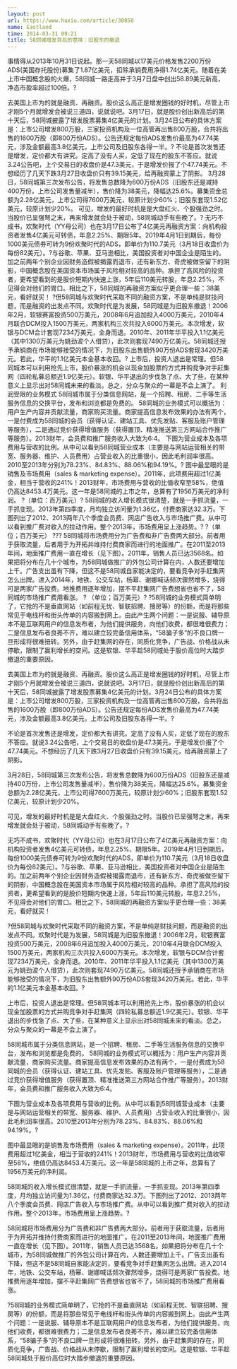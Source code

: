 ```yaml
---
layout: post
url: https://www.huxiu.com/article/30858
name: Eastland
time: 2014-03-31 09:21
title: 58同城增发背后的意味：旧股东的撤退
---
```

事情得从2013年10月31日说起。那一天58同城以17美元价格发售2200万份ADS(美国存托股份)募集了1.87亿美元，扣除承销费用净得1.74亿美元。随着在美上市中国概念股的火爆，58同城一路走高并于3月7日盘中创出58.89美元新高，净态市盈率超过100倍。?

去美国上市为的就是融资、再融资。股价这么高正是增发圈钱的好时机，尽管上市才刚5个月就增发会被说三道四，说就说吧。3月17日，就是股价创出新高后的第十天后，58同城披露了增发股票募集4亿美元的计划。3月24日公布的具体方案是：上市公司增发800万股，三家投资机构及一位高管再出售800万股，合共将出售的1600万股（即800万份ADS）。公告还规定每份ADS发售价最高为47.74美元，涉及金额最高3.8亿美元，上市公司及旧股东各得一半。? 不论是首次发售还是增发，定价都大有讲究。定高了没有人买，定低了现在的股东不答应。就说3.24公告吧，上个交易日的收盘价是47.3美元，于是增发价报了个47.74美元。不想经历了几天下跌3月27日收盘价只有39.15美元，给再融资蒙上了阴影。 3月28日，58同城第三次发布公告，将发售总数降为600万份ADS（旧股东还是减持400万份，上市公司发售量减半），售价降为38美元，降幅达25.6%。募集资金总额为2.28亿美元，上市公司得7600万美元，较原计划少60%；旧股东套现1.52亿美元，较原计划少20%。 可见，增发的最好时机是是大盘红火、个股强劲之时。当股价已呈强弩之末，再来增发就会处于被动，58同城动手有些晚了。? 无巧不成书，欢聚时代（YY母公司）也在3月17日公布了4亿美元再融资方案：向机构投资者发售4亿美元可转债，年息2.25%、期限5年。2019年4月1日到期后，每份1000美元债券可转为9份欢聚时代的ADS，即单价为110.7美元（3月18日收盘价为每份82美元）。?与谷歌、苹果、亚马逊相比，美国投资者对中国企业是陌生的。加之前两年个别企业因财务造假被揭露而退市，还有新东方、奇虎被做空留下的阴影，中国概念股在美国资本市场属于风险相对较高的品种。承担了高风险的投资者，更希望看到的是股价短期内快速上涨，5年后110美元转股，年息2.25%，不见得会对他们的胃口。相比之下，58同城的再融资方案似乎更合理一些：38美元，看好就买！ ?但58同城与欢聚时代采取不同的融资方案，不是单纯是财技问题，而是融资的出发点不同。欢聚时代是为发展，58同城是为旧股东撤退！2006年2月，软银赛富投资500万美元，2008年6月追加投入4000万美元，2010年4月联合DCM投入1500万美元，两家机构三次共投入6000万美元。本次增发，软银与DCM合计套现7234万美元，全身而退。2010年、2011年华平投入1.1亿美元（其中1300万美元为姚劲波个人借贷），此次则套现7490万亿美元。58同城还授予承销商在市场能够接受的情况下，为旧股东出售额外90万份ADS套现3420万美元。若此，华平的1.1亿美元本金基本收回。? 上市后，投资人退出是常理。但58同城本可以利用抢先上市，股价暴涨的机会以现金加股票的方式并购竞争对手赶集网（四轮私募总额近1.9亿美元）。软银、华平退出的步伐急了点、大了些，在某种意义上显示出对58同城未来的看淡。总之，分众与聚众的一幕是不会上演了。 利润受限的业务模式 58同城市属于分类信息网站，是一个招聘、租房、二手等生活服务信息的交换平台，发布和浏览都是免费的。 58同城的业务模式可以概括为：用户生产内容并贡献流量，商家购买流量。商家提高信息发布效果的办法有两个，一是付费成为58同城的会员（获得认证、建站工具、优先发贴、客服及账户管理等服务），二是通过竞价获得增值服务（获得置顶、精准推送第三方网站合作推广等服务）。2013财年，会员费和推广服务收入大致为6:4。 下图为营业成本及各项费用与营收的比例。从中可以看到58同城营业成本（主要是与网站运营相关的带宽、服务器、维护、人员费用）占营业收入的比重很小，因此毛利润率很高。2010至2013年分别为78.23%、84.83%、88.06%和94.19%。? 图中最显眼的是销售及市场费用（sales & marketing expense）。2011年，此项费用超过1亿美金，相当于营收的241%！2013财年，市场费用与营收的比值收窄至58%，绝值仍高达8453.4万美元。这一年是58同城的上市之年，总算有了1956万美元的净利润。 ?（单位：百万美元）? 58同城的收入增长模式很清楚，就是一手抓流量，一手抓变现。2013年第四季度，月均独立访问量为1.36亿，付费商家达32.3万。下图列出了2012、2013两年八个季度会员费、网店广告收入与市场推广费。从中可以看到推广费对收入的拉动作用。整个2013年，市场费用呈上涨趋势。? ?（单位；百万美元） ??? 58同城将市场费用分为广告费和非广告费两大部分。前者用于获取流量，后者用于为开拓并维持付费商家而进行的地面推广。在2011至2013年间，地面推广费用一直在增长（见下图）。2011年，销售人员已达3568名。如果把将分布在几十个城市，为58同城做推广的外包公司计算在内，人数还要增加上千。广告支出虽有下降，但这不是58同城自家能决定的，要看竞争对手赶集网怎么出牌。进入2014年，地铁、公交车站，杨幂、谢娜喊话频次骤然增多，烧得可是两家广告投费。地推费用逐年增加，摆不平赶集网广告费想省也省不了，58同城的市场推广费用看涨。 ? （单位；百万美元）? ?58同城的业务模式简单明了，它抢的不是垂直网站（如前程无忧、智联招聘、搜房等）的份额，而是将那些常见于电线杆和街头传单的内容搬到网上。由此产生两个问题：一是说服、辅导原本不是互联网用户的信息发布者，为他们提供服务，向他们收费，都很难很费力；二是信息发布者良莠不齐，难以建立较完备信用体系，“58骗子多”的不良口牌一旦形成将很难扭转。另外，由于赶集网的存在，同质化竞争，广告战、价格战从未停歇，限制了赢利增长的空间。这是软银、华平趁58同城处于股价高位时大踏步撤退的重要原因。

去美国上市为的就是融资、再融资。股价这么高正是增发圈钱的好时机，尽管上市才刚5个月就增发会被说三道四，说就说吧。3月17日，就是股价创出新高后的第十天后，58同城披露了增发股票募集4亿美元的计划。3月24日公布的具体方案是：上市公司增发800万股，三家投资机构及一位高管再出售800万股，合共将出售的1600万股（即800万份ADS）。公告还规定每份ADS发售价最高为47.74美元，涉及金额最高3.8亿美元，上市公司及旧股东各得一半。?

不论是首次发售还是增发，定价都大有讲究。定高了没有人买，定低了现在的股东不答应。就说3.24公告吧，上个交易日的收盘价是47.3美元，于是增发价报了个47.74美元。不想经历了几天下跌3月27日收盘价只有39.15美元，给再融资蒙上了阴影。

3月28日，58同城第三次发布公告，将发售总数降为600万份ADS（旧股东还是减持400万份，上市公司发售量减半），售价降为38美元，降幅达25.6%。募集资金总额为2.28亿美元，上市公司得7600万美元，较原计划少60%；旧股东套现1.52亿美元，较原计划少20%。

可见，增发的最好时机是是大盘红火、个股强劲之时。当股价已呈强弩之末，再来增发就会处于被动，58同城动手有些晚了。?

无巧不成书，欢聚时代（YY母公司）也在3月17日公布了4亿美元再融资方案：向机构投资者发售4亿美元可转债，年息2.25%、期限5年。2019年4月1日到期后，每份1000美元债券可转为9份欢聚时代的ADS，即单价为110.7美元（3月18日收盘价为每份82美元）。?与谷歌、苹果、亚马逊相比，美国投资者对中国企业是陌生的。加之前两年个别企业因财务造假被揭露而退市，还有新东方、奇虎被做空留下的阴影，中国概念股在美国资本市场属于风险相对较高的品种。承担了高风险的投资者，更希望看到的是股价短期内快速上涨，5年后110美元转股，年息2.25%，不见得会对他们的胃口。相比之下，58同城的再融资方案似乎更合理一些：38美元，看好就买！

?但58同城与欢聚时代采取不同的融资方案，不是单纯是财技问题，而是融资的出发点不同。欢聚时代是为发展，58同城是为旧股东撤退！2006年2月，软银赛富投资500万美元，2008年6月追加投入4000万美元，2010年4月联合DCM投入1500万美元，两家机构三次共投入6000万美元。本次增发，软银与DCM合计套现7234万美元，全身而退。2010年、2011年华平投入1.1亿美元（其中1300万美元为姚劲波个人借贷），此次则套现7490万亿美元。58同城还授予承销商在市场能够接受的情况下，为旧股东出售额外90万份ADS套现3420万美元。若此，华平的1.1亿美元本金基本收回。?

上市后，投资人退出是常理。但58同城本可以利用抢先上市，股价暴涨的机会以现金加股票的方式并购竞争对手赶集网（四轮私募总额近1.9亿美元）。软银、华平退出的步伐急了点、大了些，在某种意义上显示出对58同城未来的看淡。总之，分众与聚众的一幕是不会上演了。

58同城市属于分类信息网站，是一个招聘、租房、二手等生活服务信息的交换平台，发布和浏览都是免费的。 58同城的业务模式可以概括为：用户生产内容并贡献流量，商家购买流量。商家提高信息发布效果的办法有两个，一是付费成为58同城的会员（获得认证、建站工具、优先发贴、客服及账户管理等服务），二是通过竞价获得增值服务（获得置顶、精准推送第三方网站合作推广等服务）。2013财年，会员费和推广服务收入大致为6:4。

下图为营业成本及各项费用与营收的比例。从中可以看到58同城营业成本（主要是与网站运营相关的带宽、服务器、维护、人员费用）占营业收入的比重很小，因此毛利润率很高。2010至2013年分别为78.23%、84.83%、88.06%和94.19%。?

图中最显眼的是销售及市场费用（sales & marketing expense）。2011年，此项费用超过1亿美金，相当于营收的241%！2013财年，市场费用与营收的比值收窄至58%，绝值仍高达8453.4万美元。这一年是58同城的上市之年，总算有了1956万美元的净利润。

58同城的收入增长模式很清楚，就是一手抓流量，一手抓变现。2013年第四季度，月均独立访问量为1.36亿，付费商家达32.3万。下图列出了2012、2013两年八个季度会员费、网店广告收入与市场推广费。从中可以看到推广费对收入的拉动作用。整个2013年，市场费用呈上涨趋势。?

58同城将市场费用分为广告费和非广告费两大部分。前者用于获取流量，后者用于为开拓并维持付费商家而进行的地面推广。在2011至2013年间，地面推广费用一直在增长（见下图）。2011年，销售人员已达3568名。如果把将分布在几十个城市，为58同城做推广的外包公司计算在内，人数还要增加上千。广告支出虽有下降，但这不是58同城自家能决定的，要看竞争对手赶集网怎么出牌。进入2014年，地铁、公交车站，杨幂、谢娜喊话频次骤然增多，烧得可是两家广告投费。地推费用逐年增加，摆不平赶集网广告费想省也省不了，58同城的市场推广费用看涨。

?58同城的业务模式简单明了，它抢的不是垂直网站（如前程无忧、智联招聘、搜房等）的份额，而是将那些常见于电线杆和街头传单的内容搬到网上。由此产生两个问题：一是说服、辅导原本不是互联网用户的信息发布者，为他们提供服务，向他们收费，都很难很费力；二是信息发布者良莠不齐，难以建立较完备信用体系，“58骗子多”的不良口牌一旦形成将很难扭转。另外，由于赶集网的存在，同质化竞争，广告战、价格战从未停歇，限制了赢利增长的空间。这是软银、华平趁58同城处于股价高位时大踏步撤退的重要原因。

